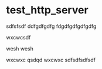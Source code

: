 # test_http_server


sdfsfsdf
ddfgdfgdfg
fdgdfgdfgdfgdfg

wxcwcsdf

wesh wesh


wxcwxc
qsdqd
wxcwxc
sdfsdfsdfsdf
